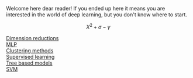 Welcome here dear reader! If you ended up here it means you are interested in the world of deep learning, but you don't know where to start.


$$X^2 + \sigma-\gamma$$  

[Dimension reductions](/dim_red/)  
[MLP](/MLP/)  
[Clustering methods](/clustering/)  
[Supervised learning](/suplearn/)  
[Tree based models](/trees/)  
[SVM](/svm/)  